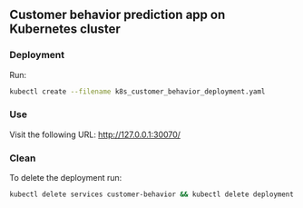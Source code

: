 <h2>Customer behavior prediction app on Kubernetes cluster </h2>

<h3>Deployment</h3>

Run:
```bash
kubectl create --filename k8s_customer_behavior_deployment.yaml
```

<h3> Use </h3>

Visit the following URL: http://127.0.0.1:30070/

<h3> Clean </h3>
To delete the deployment run:

```bash
kubectl delete services customer-behavior && kubectl delete deployment customer-behavior
```

